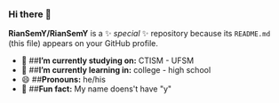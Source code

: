### Hi there 👋

**RianSemY/RianSemY** is a ✨ _special_ ✨ repository because its `README.md` (this file) appears on your GitHub profile.


- 🔭 ##**I’m currently studying on:** CTISM - UFSM
- 🌱 ##**I’m currently learning in:** college - high school
- 😄 ##**Pronouns:** he/his
- 🤠 ##**Fun fact:** My name doens't have "y"
